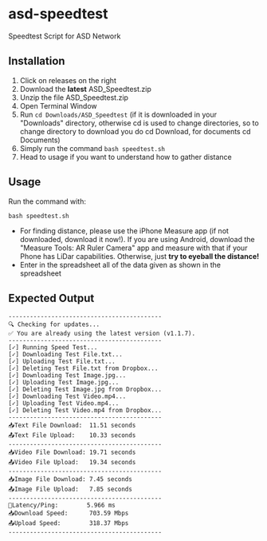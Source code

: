 # asd-speedtest
Speedtest Script for ASD Network

## Installation
1. Click on releases on the right
2. Download the **latest** ASD_Speedtest.zip
3. Unzip the file ASD_Speedtest.zip
4. Open Terminal Window
5. Run ```cd Downloads/ASD_Speedtest``` (if it is downloaded in your "Downloads" directory, otherwise cd is used to change directories, so to change directory to download you do cd Download, for documents cd Documents)
6. Simply run the command ```bash speedtest.sh```
7. Head to usage if you want to understand how to gather distance
   
## Usage
Run the command with:
```
bash speedtest.sh
```
- For finding distance, please use the iPhone Measure app (if not downloaded, download it now!). If you are using Android, download the "Measure Tools: AR Ruler Camera" app and measure with that if your Phone has LiDar capabilities. Otherwise, just __try to eyeball the distance!__
- Enter in the spreadsheet all of the data given as shown in the spreadsheet

## Expected Output
```
-------------------------------------------
🔍 Checking for updates...
✅ You are already using the latest version (v1.1.7).
-------------------------------------------
[✓] Running Speed Test...
[✓] Downloading Test File.txt...
[✓] Uploading Test File.txt...
[✓] Deleting Test File.txt from Dropbox...
[✓] Downloading Test Image.jpg...
[✓] Uploading Test Image.jpg...
[✓] Deleting Test Image.jpg from Dropbox...
[✓] Downloading Test Video.mp4...
[✓] Uploading Test Video.mp4...
[✓] Deleting Test Video.mp4 from Dropbox...
-------------------------------------------
📥Text File Download:  11.51 seconds
📤Text File Upload:    10.33 seconds
-------------------------------------------
📥Video File Download: 19.71 seconds
📤Video File Upload:   19.34 seconds
-------------------------------------------
📥Image File Download: 7.45 seconds
📤Image File Upload:   7.85 seconds
-------------------------------------------
🗿Latency/Ping:        5.966 ms
📥Download Speed:      703.59 Mbps
📤Upload Speed:        318.37 Mbps
-------------------------------------------
```
